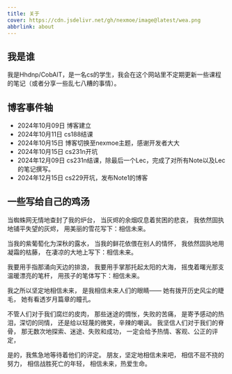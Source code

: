 ```yaml
---
title: 关于
cover: https://cdn.jsdelivr.net/gh/nexmoe/image@latest/wea.png
abbrlink: about
---
```

## 我是谁
我是Hhdnp/CobAlT，是一名cs的学生，我会在这个网站里不定期更新一些课程的笔记（或者分享一些乱七八糟的事情）。

## 博客事件轴

- 2024年10月09日 博客建立
- 2024年10月11日 cs188结课
- 2024年10月15日 博客切换至nexmoe主题，感谢开发者大大
- 2024年10月15日 cs231n开坑
- 2024年12月09日 cs231n结课，除最后一个Lec，完成了对所有Note以及Lec的笔记撰写。
- 2024年12月15日 cs229开坑，发布Note1的博客

## 一些写给自己的鸡汤
当蜘蛛网无情地查封了我的炉台，
当灰烬的余烟叹息着贫困的悲哀，
我依然固执地铺平失望的灰烬，
用美丽的雪花写下：相信未来。

当我的紫葡萄化为深秋的露水，
当我的鲜花依偎在别人的情怀，
我依然固执地用凝霜的枯藤，
在凄凉的大地上写下：相信未来。

我要用手指那涌向天边的排浪，
我要用手掌那托起太阳的大海，
摇曳着曙光那支温暖漂亮的笔杆，
用孩子的笔体写下：相信未来。

我之所以坚定地相信未来，
是我相信未来人们的眼睛——
她有拨开历史风尘的睫毛，
她有看透岁月篇章的瞳孔。

不管人们对于我们腐烂的皮肉，
那些迷途的惆怅，失败的苦痛，
是寄予感动的热泪，深切的同情，
还是给以轻蔑的微笑，辛辣的嘲讽。
我坚信人们对于我们的脊骨，
那无数次地探索、迷途、失败和成功，
一定会给予热情、客观、公正的评定，

是的，我焦急地等待着他们的评定。
朋友，坚定地相信未来吧，
相信不屈不挠的努力，
相信战胜死亡的年轻，
相信未来，热爱生命。